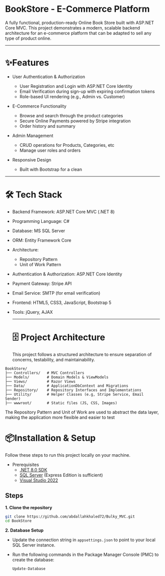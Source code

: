 # BookStore - E-Commerce Platform
A fully functional, production-ready Online Book Store built with ASP.NET Core MVC. This project demonstrates a modern, scalable backend architecture for an e-commerce platform that can be adapted to sell any type of product online.

---

# ✨Features
- User Authentication & Authorization
  * User Registration and Login with ASP.NET Core Identity
  * Email Verification during sign-up with expiring confirmation tokens
  * Role-based UI rendering (e.g., Admin vs. Customer)


- E-Commerce Functionality
  * Browse and search through the product categories
  * Secure Online Payments powered by Stripe integration
  * Order history and summary

- Admin Management
  * CRUD operations for Products, Categories, etc
  * Manage user roles and orders


- Responsive Design
  * Built with Bootstrap for a clean
---
# 🛠️ Tech Stack
- Backend Framework: ASP.NET Core MVC (.NET 8)
- Programming Language: C#
- Database: MS SQL Server
- ORM: Entity Framework Core
- Architecture:
    * Repository Pattern
    * Unit of Work Pattern
- Authentication & Authorization: ASP.NET Core Identity
- Payment Gateway: Stripe API
- Email Service: SMTP (for email verification)
- Frontend: HTML5, CSS3, JavaScript, Bootstrap 5
- Tools: jQuery, AJAX

  ---
  # 🗄️ Project Architecture
  This project follows a structured architecture to ensure separation of concerns, testability, and maintainability.

```text
BookStore/
├── Controllers/   # MVC Controllers
├── Models/        # Domain Models & ViewModels
├── Views/         # Razor Views
├── Data/          # ApplicationDbContext and Migrations
├── Repository/    # Repository Interfaces and Implementations
├── Utility/       # Helper Classes (e.g, Stripe Service, Email Sender)
├── wwwroot/       # Static files (JS, CSS, Images)
```
The Repository Pattern and Unit of Work are used to abstract the data layer, making the application more flexible and easier to test

# 📦Installation & Setup
Follow these steps to run this project locally on your machine.
- Prerequisites
   * [.NET 8.0 SDK](https://dotnet.microsoft.com/en-us/download/dotnet/8.0)
   * [SQL Server](https://www.microsoft.com/en-us/sql-server/sql-server-downloads) (Express Edition is sufficient)
   * [Visual Studio 2022](https://visualstudio.microsoft.com/vs/)

 ## Steps
 **1. Clone the repository**
```bash
git clone https://github.com/abdallahkhaled72/Bulky_MVC.git
cd BookStore
```

**2. Database Setup**
 * Update the connection string in `appsettings.json` to point to your local SQL Server instance.
 * Run the following commands in the Package Manager Console (PMC) to create the database:
   
   ```update-database
   Update-Database
   ```
